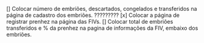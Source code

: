 [] Colocar número de embriões, descartados, congelados e transferidos na página de cadastro dos embriões. ?????????
[x] Colocar a página de registrar prenhez na página das FIVs.
[] Colocar total de embriões transferidos e % da prenhez na pagina de informações da FIV, embaixo dos embriões.